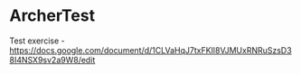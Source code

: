# ArcherTest
 Test exercise - https://docs.google.com/document/d/1CLVaHqJ7txFKIl8VJMUxRNRuSzsD38I4NSX9sv2a9W8/edit
